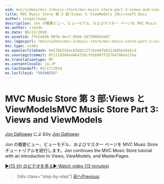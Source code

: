 ```yaml
---
uid: mvc/videos/mvc-2/music-store/mvc-music-store-part-3-views-and-viewmodels
title: MVC Music Store 第 3 部:Views と ViewModels |Microsoft Docs
author: jongalloway
description: Jon の概要ビュー、ビューモデル、およびマスター ページを MVC Music Store チュートリアルを続行します。
ms.author: riande
ms.date: 06/22/2010
ms.assetid: ffe5e656-9078-4ec7-85bb-3d7300942e87
msc.legacyurl: /mvc/videos/mvc-2/music-store/mvc-music-store-part-3-views-and-viewmodels
msc.type: video
ms.openlocfilehash: 6d278b226ac8388222f32e9dfb8311b05b26a5cd
ms.sourcegitcommit: 0f1119340e4464720cfd16d0ff15764746ea1fea
ms.translationtype: MT
ms.contentlocale: ja-JP
ms.lasthandoff: 04/17/2019
ms.locfileid: "59390559"
---
```

# <a name="mvc-music-store-part-3-views-and-viewmodels"></a><span data-ttu-id="fa55e-103">MVC Music Store 第 3 部:Views と ViewModels</span><span class="sxs-lookup"><span data-stu-id="fa55e-103">MVC Music Store Part 3: Views and ViewModels</span></span>

<span data-ttu-id="fa55e-104">[Jon Galloway](https://github.com/jongalloway) による</span><span class="sxs-lookup"><span data-stu-id="fa55e-104">by [Jon Galloway](https://github.com/jongalloway)</span></span>

<span data-ttu-id="fa55e-105">Jon の概要ビュー、ビューモデル、およびマスター ページを MVC Music Store チュートリアルを続行します。</span><span class="sxs-lookup"><span data-stu-id="fa55e-105">Jon continues the MVC Music Store tutorial with an introduction to Views, ViewModels, and MasterPages.</span></span>

[<span data-ttu-id="fa55e-106">&#9654;(13 分) のビデオを見る</span><span class="sxs-lookup"><span data-stu-id="fa55e-106">&#9654; Watch video (13 minutes)</span></span>](https://channel9.msdn.com/Blogs/ASP-NET-Site-Videos/mvc-music-store-part-3-views-and-viewmodels)

> [!div class="step-by-step"]
> [<span data-ttu-id="fa55e-107">前へ</span><span class="sxs-lookup"><span data-stu-id="fa55e-107">Previous</span></span>](mvc-music-store-part-2-controllers.md)
